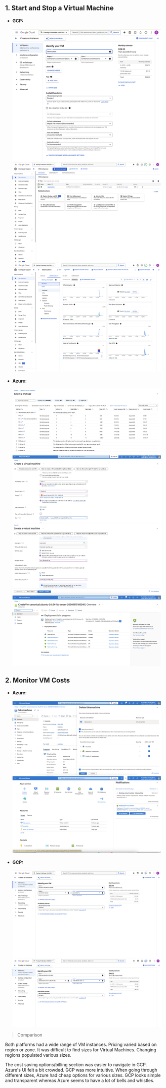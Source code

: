## 1. Start and Stop a Virtual Machine
- #### GCP:
    ![alt text](img/gcp_vm1.png)
    ![alt text](img/gcp_vm2.png)
    ![alt text](img/gcp_vm3.png)

- #### Azure:
    ![alt text](img/azure_vm1.png)
    ![alt text](img/azure_vm2.png)
    ![alt text](img/azure_vm3.png)
    ![alt text](img/azure_vm4.png)

## 2. Monitor VM Costs

- #### Azure: 
    ![alt text](img/azure_vm5.png)
    ![alt text](img/azure_vm6.png)

- #### GCP: 
    ![alt text](img/gcp_vm4.png)
    ![alt text](img/gcp_vm5.png)
    
> Comparison

Both platforms had a wide range of VM instances. Pricing varied based on region or zone. It was difficult to find sizes for Virtual Machines. Changing regions populated various sizes. 

The cost saving options/billing section was easier to navigate in GCP. Azure's UI felt a bit crowded. GCP was more intuitive. When going through different sizes, Azure had cheap options for various sizes. GCP looks simple and transparent whereas Azure seems to have a lot of bells and whistles.

